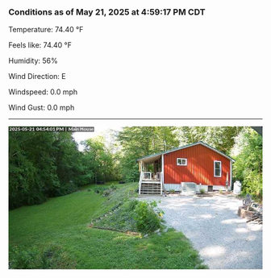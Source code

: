 ### Conditions as of May 21, 2025 at 4:59:17 PM CDT 

Temperature: 74.40 &deg;F

Feels like: 74.40 &deg;F

Humidity: 56%

Wind Direction: E

Windspeed: 0.0 mph

Wind Gust: 0.0 mph

---

<img src="./images/latest.jpeg"/>

